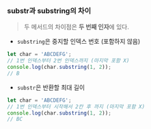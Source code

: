 ### substr과 substring의 차이

> 두 메서드의 차이점은 **두 번째 인자**에 있다.

- `substring`은 중지할 인덱스 번호 (포함하지 않음)

```js
let char = 'ABCDEFG';
// 1번 인덱스부터 2번 인덱스까지 (마지막 포함 X)
console.log(char.substring(1, 2));
// B
```

- `substr`은 반환할 최대 길이

```js
let char = 'ABCDEFG';
// 1번 인덱스부터 시작해서 2칸 후 까지 (마지막 포함 X)
console.log(char.substring(1, 2));
// BC
```
